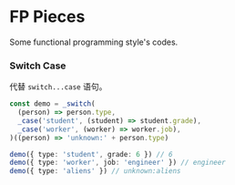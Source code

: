 # FP Pieces

Some functional programming style's codes.

### Switch Case

代替 `switch...case` 语句。

```ts
const demo = _switch(
  (person) => person.type,
  _case('student', (student) => student.grade),
  _case('worker', (worker) => worker.job),
)((person) => 'unknown:' + person.type)

demo({ type: 'student', grade: 6 }) // 6
demo({ type: 'worker', job: 'engineer' }) // engineer
demo({ type: 'aliens' }) // unknown:aliens
```